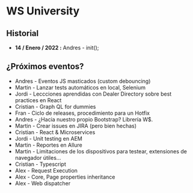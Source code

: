 # WS University

## Historial

+ **14 / Enero / 2022 :** Andres - init();

## ¿Próximos eventos?

+ Andres - Eventos JS masticados (custom debouncing)
+ Martin - Lanzar tests automáticos en local, Selenium
+ Jordi - Leccciones aprendidas con Dealer Directory sobre best practices en React
+ Cristian - Graph QL for dummies
+ Fran - Ciclo de releases, procedimiento para un Hotfix
+ Andres - ¿Hacia nuestro propio Bootstrap? Librería W$.
+ Martin - Crear issues en JIRA (pero bien hechas)
+ Cristian - React & Microservices
+ Jordi - Unit testing en AEM
+ Martin - Reportes en Allure
+ Martin - Limitaciones de los dispositivos para testear, extensiones de navegador útiles...
+ Cristian - Typescript
+ Alex - Request Execution
+ Alex - Core, Page properties inheritance
+ Alex - Web dispatcher